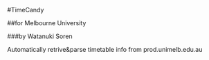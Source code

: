 #TimeCandy 

##for Melbourne University

###by Watanuki Soren

Automatically retrive&parse timetable info from prod.unimelb.edu.au

